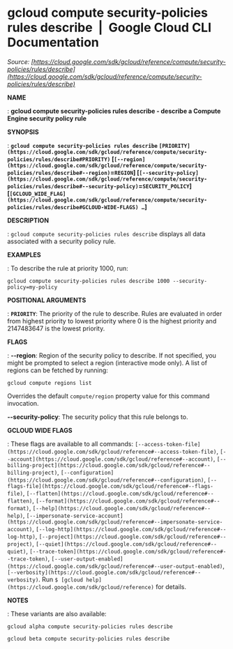 # gcloud compute security-policies rules describe  |  Google Cloud CLI Documentation

*Source: [https://cloud.google.com/sdk/gcloud/reference/compute/security-policies/rules/describe](https://cloud.google.com/sdk/gcloud/reference/compute/security-policies/rules/describe)*

**NAME**

: **gcloud compute security-policies rules describe - describe a Compute Engine security policy rule**

**SYNOPSIS**

: **`gcloud compute security-policies rules describe` `[PRIORITY](https://cloud.google.com/sdk/gcloud/reference/compute/security-policies/rules/describe#PRIORITY)` [`[--region](https://cloud.google.com/sdk/gcloud/reference/compute/security-policies/rules/describe#--region)`=`REGION`] [`[--security-policy](https://cloud.google.com/sdk/gcloud/reference/compute/security-policies/rules/describe#--security-policy)`=`SECURITY_POLICY`] [`[GCLOUD_WIDE_FLAG](https://cloud.google.com/sdk/gcloud/reference/compute/security-policies/rules/describe#GCLOUD-WIDE-FLAGS) …`]**

**DESCRIPTION**

: `gcloud compute security-policies rules describe` displays all data
associated with a security policy rule.

**EXAMPLES**

: To describe the rule at priority 1000, run:

```
gcloud compute security-policies rules describe 1000 --security-policy=my-policy
```

**POSITIONAL ARGUMENTS**

: **`PRIORITY`**:
The priority of the rule to describe. Rules are evaluated in order from highest
priority to lowest priority where 0 is the highest priority and 2147483647 is
the lowest priority.

**FLAGS**

: **--region**:
Region of the security policy to describe. If not specified, you might be
prompted to select a region (interactive mode only).
A list of regions can be fetched by running:

```
gcloud compute regions list
```

Overrides the default `compute/region` property value for this
command invocation.

**--security-policy**:
The security policy that this rule belongs to.

**GCLOUD WIDE FLAGS**

: These flags are available to all commands: `[--access-token-file](https://cloud.google.com/sdk/gcloud/reference#--access-token-file)`,
`[--account](https://cloud.google.com/sdk/gcloud/reference#--account)`, `[--billing-project](https://cloud.google.com/sdk/gcloud/reference#--billing-project)`,
`[--configuration](https://cloud.google.com/sdk/gcloud/reference#--configuration)`,
`[--flags-file](https://cloud.google.com/sdk/gcloud/reference#--flags-file)`,
`[--flatten](https://cloud.google.com/sdk/gcloud/reference#--flatten)`, `[--format](https://cloud.google.com/sdk/gcloud/reference#--format)`, `[--help](https://cloud.google.com/sdk/gcloud/reference#--help)`, `[--impersonate-service-account](https://cloud.google.com/sdk/gcloud/reference#--impersonate-service-account)`,
`[--log-http](https://cloud.google.com/sdk/gcloud/reference#--log-http)`,
`[--project](https://cloud.google.com/sdk/gcloud/reference#--project)`, `[--quiet](https://cloud.google.com/sdk/gcloud/reference#--quiet)`, `[--trace-token](https://cloud.google.com/sdk/gcloud/reference#--trace-token)`, `[--user-output-enabled](https://cloud.google.com/sdk/gcloud/reference#--user-output-enabled)`,
`[--verbosity](https://cloud.google.com/sdk/gcloud/reference#--verbosity)`.
Run `$ [gcloud help](https://cloud.google.com/sdk/gcloud/reference)` for details.

**NOTES**

: These variants are also available:

```
gcloud alpha compute security-policies rules describe
```

```
gcloud beta compute security-policies rules describe
```